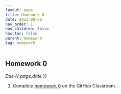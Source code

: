```yaml
---
layout: page
title: Homework 0
date: 2021-08-26
nav_order: 1
has_children: false
has_toc: false
parent: Homework
tag: homework 
---
```


## Homework 0

*Due {{ page.date }}*

1. Complete [homework 0](https://classroom.github.com/classrooms/88558107-uofsc-fall-2021-math-738-001/assignments/hw-0) on the GitHub Classroom. 
